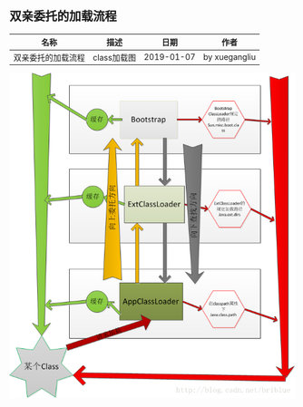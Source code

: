 双亲委托的加载流程
---
|名称|描述|日期|作者|
|---|---|---|---|
|双亲委托的加载流程|class加载图|2019-01-07|by xuegangliu|

![双亲委托的加载流程](../img/classloader.png)